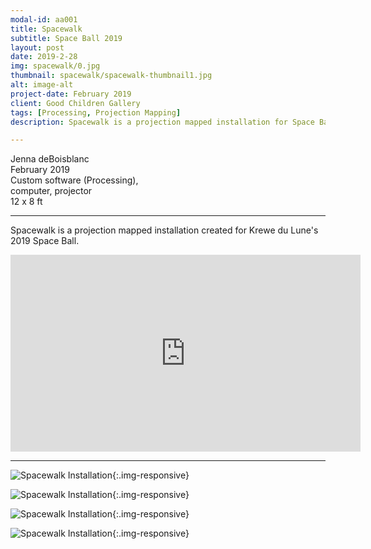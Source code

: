```yaml
---
modal-id: aa001
title: Spacewalk
subtitle: Space Ball 2019
layout: post
date: 2019-2-28
img: spacewalk/0.jpg
thumbnail: spacewalk/spacewalk-thumbnail1.jpg
alt: image-alt
project-date: February 2019
client: Good Children Gallery
tags: [Processing, Projection Mapping]
description: Spacewalk is a projection mapped installation for Space Ball 2019.

---
```


Jenna deBoisblanc   
February 2019  
Custom software (Processing),  
computer, projector     
12 x 8 ft   

---   

Spacewalk is a projection mapped installation created for Krewe du Lune's 2019 Space Ball.


<div class="embed-responsive embed-responsive-16by9">
<iframe width="560" height="315" src="https://www.youtube.com/embed/ROmw09sDwbw" frameborder="0" allow="autoplay; encrypted-media" allowfullscreen></iframe>
</div>


---

![Spacewalk Installation]({{site.url}}/img/portfolio/spacewalk/0.jpg){:.img-responsive}

![Spacewalk Installation]({{site.url}}/img/portfolio/spacewalk/2.jpg){:.img-responsive}

![Spacewalk Installation]({{site.url}}/img/portfolio/spacewalk/1.jpg){:.img-responsive}

![Spacewalk Installation]({{site.url}}/img/portfolio/spacewalk/3.jpg){:.img-responsive}
